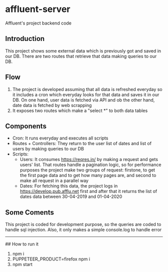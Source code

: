 # affluent-server
Affluent's project backend code

## Introduction

This project shows some external data which is previously got and saved in our DB. There are two routes that retrieve that data making queries to our DB.

## Flow

  1) The project is developed assuming that all data is refreshed everyday so it includes a cron which everyday looks for that data and saves it in our DB. On one hand, user data is fetched via API and ob the other hand, date data is fetched by web scrapping
  2) It exposes two routes which make a "select *" to both data tables

## Components

- Cron: It runs everyday and executes all scripts
- Routes + Controllers: They return to the user list of dates and list of users by making queries to our DB
- Scripts:
  - Users: It consumes https://reqres.in/ by making a request and gets users' list. That routes handle a pagination logic, so for performance purposes the project make two groups of request: firstone, to get the first page data and to get how many pages are, and second to make all request in a parallel way
  - Dates: For fetching this data, the project logs in https://develop.pub.afflu.net first and after that it returns the list of dates data between 30-04-2019 and 01-04-2020

## Some Coments

This project is coded for development purpose, so the queries are coded to handle sql injection. Also, it only makes a simple console.log to handle error

---

## How to run it

  1) npm i
  2) PUPPETEER_PRODUCT=firefox npm i
  3) npm start